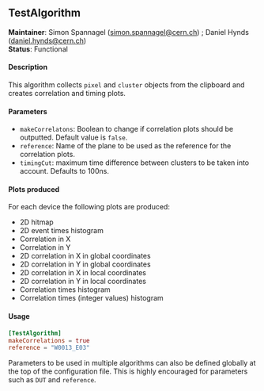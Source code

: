 ## TestAlgorithm
**Maintainer**: Simon Spannagel (<simon.spannagel@cern.ch>) ; Daniel Hynds (<daniel.hynds@cern.ch>)  
**Status**: Functional   

#### Description
This algorithm collects `pixel` and `cluster` objects from the clipboard and creates correlation and timing plots.


#### Parameters
* `makeCorrelatons`: Boolean to change if correlation plots should be outputted. Default value is `false`.
* `reference`: Name of the plane to be used as the reference for the correlation plots.
* `timingCut`: maximum time difference between clusters to be taken into account. Defaults to 100ns.

#### Plots produced
For each device the following plots are produced:
* 2D hitmap
* 2D event times histogram
* Correlation in X
* Correlation in Y
* 2D correlation in X in global coordinates
* 2D correlation in Y in global coordinates
* 2D correlation in X in local coordinates
* 2D correlation in Y in local coordinates
* Correlation times histogram
* Correlation times (integer values) histogram

#### Usage
```toml
[TestAlgorithm]
makeCorrelations = true
reference = "W0013_E03"
```
Parameters to be used in multiple algorithms can also be defined globally at the top of the configuration file. This is highly encouraged for parameters such as `DUT` and `reference`.
